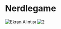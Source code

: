 # Nerdlegame


![Ekran Alıntısı](https://user-images.githubusercontent.com/119736588/231390209-e53f472f-4156-42f2-b626-1a3eaa6dae28.PNG)
![2](https://user-images.githubusercontent.com/119736588/231390225-fae865db-f6ab-4c6d-9849-045c0fed7226.PNG)
